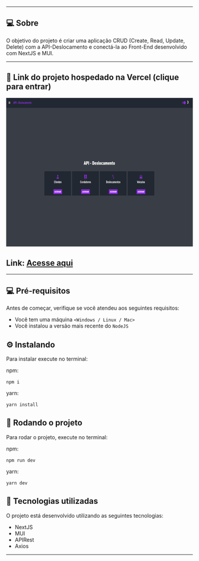 
---

## 💻 Sobre 

O objetivo do projeto é criar uma aplicação CRUD (Create, Read, Update, Delete) com a API-Deslocamento e conectá-la ao Front-End desenvolvido com NextJS e MUI.

--- 

## 🚀 Link do projeto hospedado na Vercel (clique para entrar)

<a href="https://api-deslocamento-gtz3m2vkb-luc4sdev.vercel.app/" target="_blank" rel="external">
<img src="public/project.png" height="400" width="800" alt="Imagem do Projeto">
</a>
<h2>Link: <a href="https://api-deslocamento-gtz3m2vkb-luc4sdev.vercel.app/" target="_blank" rel="external">Acesse aqui</a></h2>


--- 

## 💻 Pré-requisitos

Antes de começar, verifique se você atendeu aos seguintes requisitos:
* Você tem uma máquina `<Windows / Linux / Mac>`
* Você instalou a versão mais recente do `NodeJS`


## ⚙️ Instalando

Para instalar execute no terminal:

npm:
```
npm i
```

yarn:
```
yarn install
```

## 🚀 Rodando o projeto

Para rodar o projeto, execute no terminal:

npm:
```
npm run dev
```
yarn:
```
yarn dev
```

## 🚀 Tecnologias utilizadas

O projeto está desenvolvido utilizando as seguintes tecnologias:
	
- NextJS
- MUI
- APIRest
- Axios
--- 




